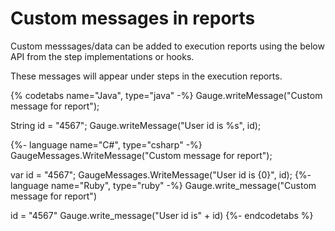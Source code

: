 # Custom messages in reports

Custom messsages/data can be added to execution reports using the below API from the step implementations or hooks.

These messages will appear under steps in the execution reports.

{% codetabs name="Java", type="java" -%}
Gauge.writeMessage("Custom message for report");

String id = "4567";
Gauge.writeMessage("User id is %s", id);

{%- language name="C#", type="csharp" -%}
GaugeMessages.WriteMessage("Custom message for report");

var id = "4567";
GaugeMessages.WriteMessage("User id is {0}", id);
{%- language name="Ruby", type="ruby" -%}
Gauge.write_message("Custom message for report")

id = "4567"
Gauge.write_message("User id is" + id)
{%- endcodetabs %}
